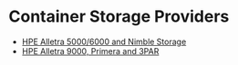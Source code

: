 # Container Storage Providers

* [HPE Alletra 5000/6000 and Nimble Storage](hpe_alletra_6000/index.md)
* [HPE Alletra 9000, Primera and 3PAR](hpe_alletra_9000/index.md)
